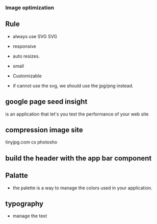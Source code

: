 ### Image optimization
## Rule
- always use SVG
SVG
- responsive
- auto resizes.
- small
- Customizable

- if cannot use the svg, we should use the jpg/png instead.

## google page seed insight
is an application that let's you test the performance of your web site

## compression image site
tinyjpg.com 
cs photosho

## build the header with the app bar component

## Palatte
- the palette is a way to manage the colors used in your application.

## typography
- manage the text 